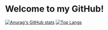 <!--
**Quinn-McClure/Quinn-McClure** is a ✨ _special_ ✨ repository because its `README.md` (this file) appears on your GitHub profile.

Here are some ideas to get you started:

- 🔭 I’m currently working on ...
- 🌱 I’m currently learning ...
- 👯 I’m looking to collaborate on ...
- 🤔 I’m looking for help with ...
- 💬 Ask me about ...
- 📫 How to reach me: ...
- 😄 Pronouns: ...
- ⚡ Fun fact: ...
-->

# Welcome to my GitHub!


[![Anurag's GitHub stats](https://github-readme-stats.vercel.app/api?username=quinn-mcclure)](https://github.com/anuraghazra/github-readme-stats)
[![Top Langs](https://github-readme-stats.vercel.app/api/top-langs/?username=quinn-mcclure)](https://github.com/anuraghazra/github-readme-stats)
